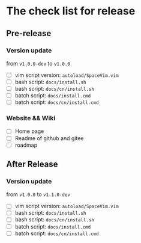 # The check list for release


## Pre-release


### Version update

from `v1.0.0-dev` to `v1.0.0`

- [ ] vim script version: `autoload/SpaceVim.vim`
- [ ] bash script: `docs/install.sh`
- [ ] bash script: `docs/cn/install.sh`
- [ ] batch script: `docs/install.cmd`
- [ ] batch script: `docs/cn/install.cmd`

### Website && Wiki

- [ ] Home page
- [ ] Readme of github and gitee
- [ ] roadmap

## After Release

### Version update

from `v1.0.0` to `v1.1.0-dev`

- [ ] vim script version: `autoload/SpaceVim.vim`
- [ ] bash script: `docs/install.sh`
- [ ] bash script: `docs/cn/install.sh`
- [ ] batch script: `docs/install.cmd`
- [ ] batch script: `docs/cn/install.cmd`
